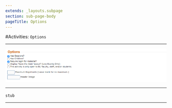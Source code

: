 ```yaml
---
extends: _layouts.subpage
section: sub-page-body
pageTitle: Options
---
```


#Activities: `Options`

---

![image of publishing options](../img/activity/options.png)

---

`stub`

---